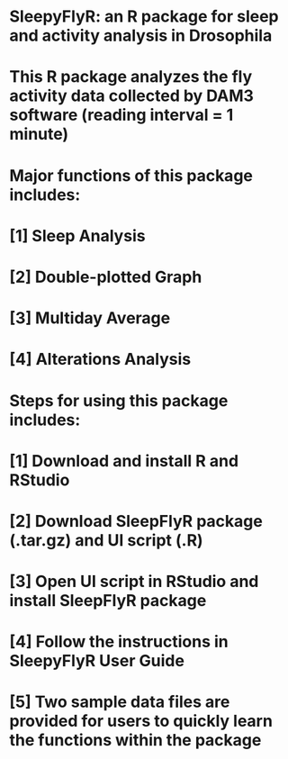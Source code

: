# SleepyFlyR: an R package for sleep and activity analysis in Drosophila
# This R package analyzes the fly activity data collected by DAM3 software (reading interval = 1 minute)
#
# Major functions of this package includes:
# [1] Sleep Analysis
# [2] Double-plotted Graph
# [3] Multiday Average
# [4] Alterations Analysis
#    
# Steps for using this package includes:
# [1] Download and install R and RStudio
# [2] Download SleepFlyR package (.tar.gz) and UI script (.R)
# [3] Open UI script in RStudio and install SleepFlyR package
# [4] Follow the instructions in SleepyFlyR User Guide
# [5] Two sample data files are provided for users to quickly learn the functions within the package
